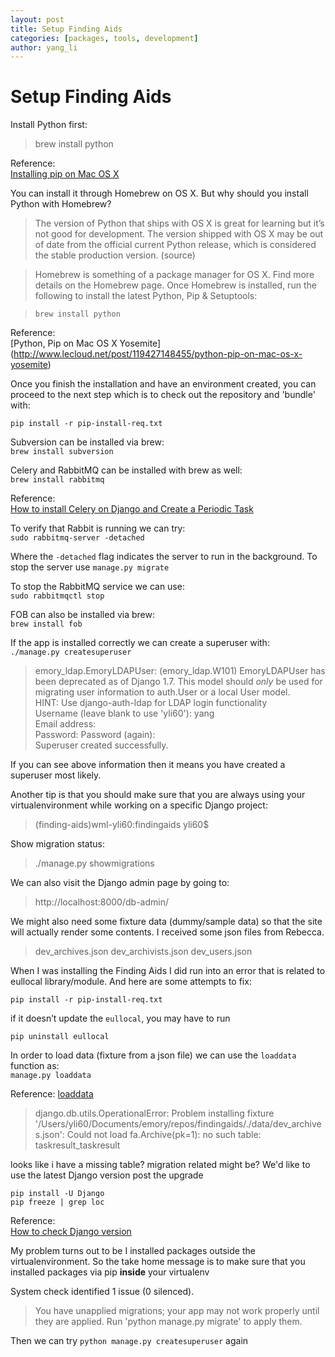 ```yaml
---
layout: post
title: Setup Finding Aids
categories: [packages, tools, development]
author: yang_li
---
```


# Setup Finding Aids

Install Python first:
> brew install python

Reference:  
[Installing pip on Mac OS X](http://stackoverflow.com/questions/17271319/installing-pip-on-mac-os-x)

You can install it through Homebrew on OS X. But why should you install Python with Homebrew?

> The version of Python that ships with OS X is great for learning but it’s not good for development. The version shipped with OS X may be out of date from the official current Python release, which is considered the stable production version. (source)

> Homebrew is something of a package manager for OS X. Find more details on the Homebrew page. Once Homebrew is installed, run the following to install the latest Python, Pip & Setuptools:

> `brew install python`

Reference:  
[Python, Pip on Mac OS X Yosemite] (http://www.lecloud.net/post/119427148455/python-pip-on-mac-os-x-yosemite)

Once you finish the installation and have an environment created, you can proceed to the next step which is to check out the repository and 'bundle' with:

`pip install -r pip-install-req.txt`

Subversion can be installed via brew:  
`brew install subversion`

Celery and RabbitMQ can be installed with brew as well:  
`brew install rabbitmq`

Reference:  
[How to install Celery on Django and Create a Periodic Task](http://www.marinamele.com/2014/02/how-to-install-celery-on-django-and.html)

To verify that Rabbit is running we can try:  
`sudo rabbitmq-server -detached`

Where the `-detached` flag indicates the server to run in the background. To stop the server use `manage.py migrate`

To stop the RabbitMQ service we can use:  
`sudo rabbitmqctl stop`

FOB can also be installed via brew:  
`brew install fob`

If the app is installed correctly we can create a superuser with:  
`./manage.py createsuperuser`

> emory_ldap.EmoryLDAPUser: (emory_ldap.W101) EmoryLDAPUser has been deprecated as of Django 1.7. This model should *only* be used for migrating user information to auth.User or a local User model.  
> HINT: Use django-auth-ldap for LDAP login functionality  
> Username (leave blank to use 'yli60'): yang  
> Email address:    
> Password:
> Password (again):  
> Superuser created successfully.  

If you can see above information then it means you have created a superuser most likely.

Another tip is that you should make sure that you are always using your virtualenvironment while working on a specific Django project:  
> (finding-aids)wml-yli60:findingaids yli60$

Show migration status:  
> ./manage.py showmigrations

We can also visit the Django admin page by going to:  
> http://localhost:8000/db-admin/

We might also need some fixture data (dummy/sample data) so that the site will actually render some contents. I received some json files from Rebecca.

> dev_archives.json
> dev_archivists.json
> dev_users.json

When I was installing the Finding Aids I did run into an error that is related to eullocal library/module. And here are some attempts to fix:

`pip install -r pip-install-req.txt`

if it doesn’t update the `eullocal`, you may have to run

`pip uninstall eullocal`

In order to load data (fixture from a json file) we can use the `loaddata` function as:  
`manage.py loaddata`

Reference:
[loaddata](https://docs.djangoproject.com/en/1.9/ref/django-admin/#loaddata)

> django.db.utils.OperationalError: Problem installing fixture '/Users/yli60/Documents/emory/repos/findingaids/./data/dev_archives.json': Could not load fa.Archive(pk=1): no such table: taskresult_taskresult


looks like i have a missing table? migration related might be?
We'd like to use the latest Django version post the upgrade

`pip install -U Django`  
`pip freeze | grep loc`

Reference:  
[How to check Django version](http://stackoverflow.com/questions/6468397/how-to-check-django-version)


My problem turns out to be I installed packages outside the virtualenvironment. So the take home message is to make sure that you installed packages via pip **inside** your virtualenv

System check identified 1 issue (0 silenced).

> You have unapplied migrations; your app may not work properly until they are applied.
> Run 'python manage.py migrate' to apply them.

Then we can try `python manage.py createsuperuser` again

